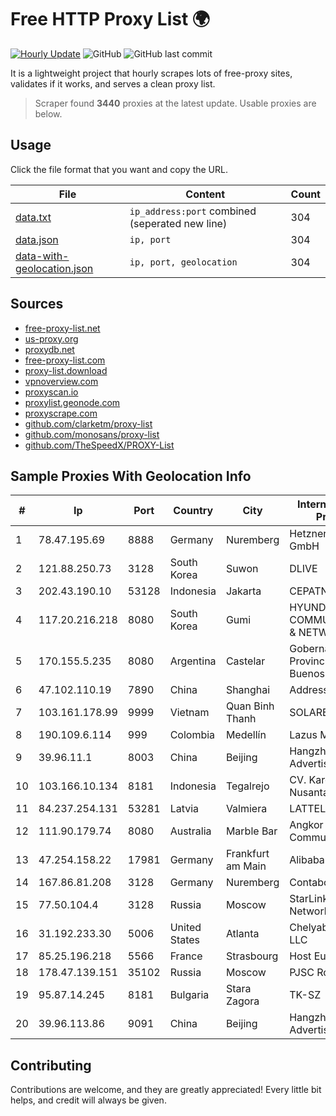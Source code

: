 
# Free HTTP Proxy List 🌍

[![Hourly Update](https://github.com/mertguvencli/http-proxy-list/actions/workflows/main.yml/badge.svg?branch=main)](https://github.com/mertguvencli/http-proxy-list/actions/workflows/main.yml)
![GitHub](https://img.shields.io/github/license/mertguvencli/http-proxy-list)
![GitHub last commit](https://img.shields.io/github/last-commit/mertguvencli/http-proxy-list)

It is a lightweight project that hourly scrapes lots of free-proxy sites, validates if it works, and serves a clean proxy list.


> Scraper found **3440** proxies at the latest update. Usable proxies are below.

## Usage

Click the file format that you want and copy the URL.


|File|Content|Count|
|----|-------|-----|
|[data.txt](https://raw.githubusercontent.com/mertguvencli/http-proxy-list/main/proxy-list/data.txt)|`ip_address:port` combined (seperated new line)|304|
|[data.json](https://raw.githubusercontent.com/mertguvencli/http-proxy-list/main/proxy-list/data.json)|`ip, port`|304|
|[data-with-geolocation.json](https://raw.githubusercontent.com/mertguvencli/http-proxy-list/main/proxy-list/data-with-geolocation.json)|`ip, port, geolocation`|304|

## Sources

* [free-proxy-list.net](https://free-proxy-list.net)
* [us-proxy.org](https://www.us-proxy.org)
* [proxydb.net](http://proxydb.net)
* [free-proxy-list.com](https://free-proxy-list.com/?page=&port=&type%5B%5D=http&type%5B%5D=https&up_time=0&search=Search)
* [proxy-list.download](https://www.proxy-list.download/HTTP)
* [vpnoverview.com](https://vpnoverview.com/privacy/anonymous-browsing/free-proxy-servers)
* [proxyscan.io](https://www.proxyscan.io)
* [proxylist.geonode.com](https://proxylist.geonode.com/api/proxy-list?limit=300&page=1&sort_by=lastChecked&sort_type=desc&protocols=http,https)
* [proxyscrape.com](https://api.proxyscrape.com/v2/?request=displayproxies&protocol=http&timeout=10000&country=all&ssl=all&anonymity=all)
* [github.com/clarketm/proxy-list](https://raw.githubusercontent.com/clarketm/proxy-list/master/proxy-list-raw.txt)
* [github.com/monosans/proxy-list](https://raw.githubusercontent.com/monosans/proxy-list/main/proxies/http.txt)
* [github.com/TheSpeedX/PROXY-List](https://raw.githubusercontent.com/TheSpeedX/PROXY-List/master/http.txt)


## Sample Proxies With Geolocation Info

|#|Ip|Port|Country|City|Internet Service Provider|
|-|--|----|-------|----|-------------------------|
|1|78.47.195.69|8888|Germany|Nuremberg|Hetzner Online GmbH|
|2|121.88.250.73|3128|South Korea|Suwon|DLIVE|
|3|202.43.190.10|53128|Indonesia|Jakarta|CEPATNET|
|4|117.20.216.218|8080|South Korea|Gumi|HYUNDAI COMMUNICATIONS & NETWORK|
|5|170.155.5.235|8080|Argentina|Castelar|Gobernacion de la Provincia de Buenos Aires|
|6|47.102.110.19|7890|China|Shanghai|Addresses CNNIC|
|7|103.161.178.99|9999|Vietnam|Quan Binh Thanh|SOLARE|
|8|190.109.6.114|999|Colombia|Medellín|Lazus Medellin|
|9|39.96.11.1|8003|China|Beijing|Hangzhou Alibaba Advertising Co|
|10|103.166.10.134|8181|Indonesia|Tegalrejo|CV. Karomah Media Nusantara|
|11|84.237.254.131|53281|Latvia|Valmiera|LATTELEKOM|
|12|111.90.179.74|8080|Australia|Marble Bar|Angkor Data Communication|
|13|47.254.158.22|17981|Germany|Frankfurt am Main|Alibaba.com LLC|
|14|167.86.81.208|3128|Germany|Nuremberg|Contabo GmbH|
|15|77.50.104.4|3128|Russia|Moscow|StarLink Telecom Network|
|16|31.192.233.30|5006|United States|Atlanta|Chelyabinsk-Signal LLC|
|17|85.25.196.218|5566|France|Strasbourg|Host Europe GmbH|
|18|178.47.139.151|35102|Russia|Moscow|PJSC Rostelecom|
|19|95.87.14.245|8181|Bulgaria|Stara Zagora|TK-SZ|
|20|39.96.113.86|9091|China|Beijing|Hangzhou Alibaba Advertising Co|



## Contributing

Contributions are welcome, and they are greatly appreciated! Every
little bit helps, and credit will always be given.

